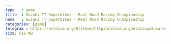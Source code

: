 ```yaml
---
type   : game
title  : Suzuki TT Superbikes - Real Road Racing Championship
name   : Suzuki TT Superbikes - Real Road Racing Championship
categories: [game]
telegram : https://archive.org/6/items/httpsarchive.orgdetailsps2usaredump3/Suzuki%20TT%20Superbikes%20-%20Real%20Road%20Racing%20Championship.7z
size: 516 MB
---
```



